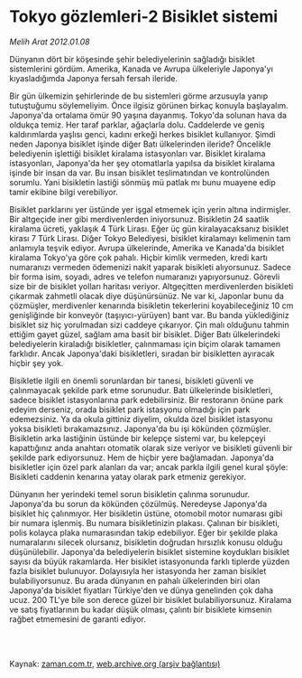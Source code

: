 # Tokyo gözlemleri-2 Bisiklet sistemi

*Melih Arat 2012.01.08*

<td class="columnist-detail">
<p>Dünyanın dört bir köşesinde şehir belediyelerinin sağladığı bisiklet sistemlerini gördüm. Amerika, Kanada ve Avrupa ülkeleriyle Japonya'yı kıyasladığımda Japonya fersah fersah ileride.</p>
<p>
<div id="haberMetinDiv">
<p>Bir gün ülkemizin şehirlerinde de bu sistemleri görme arzusuyla yanıp tutuştuğumu söylemeliyim. Önce ilgisiz görünen birkaç konuyla başlayalım. Japonya'da ortalama ömür 90 yaşına dayanmış. Tokyo'da solunan hava da oldukça temiz. Her taraf parklar, ağaçlarla dolu. Caddelerde ve geniş kaldırımlarda yaşlısı genci, kadını erkeği herkes bisiklet kullanıyor. Şimdi neden Japonya bisiklet işinde diğer Batı ülkelerinden ileride? Öncelikle belediyenin işlettiği bisiklet kiralama istasyonları var. Bisiklet kiralama istasyonları, Japonya'da her şey otomatlarla yapılsa da bisiklet kiralama işinde bir insan da var. Bu insan bisiklet teslimatından ve kontrolünden sorumlu. Yani bisikletin lastiği sönmüş mü patlak mı bunu muayene edip tamir ekibine bilgi verebiliyor.
<p>Bisiklet parklarını yer üstünde yer işgal etmemek için yerin altına indirmişler. Bir altgeçide iner gibi merdivenlerden iniyorsunuz. Bisikletin 24 saatlik kiralama ücreti, yaklaşık 4 Türk Lirası. Eğer üç gün kiralayacaksanız bisiklet kirası 7 Türk Lirası. Diğer Tokyo Belediyesi, bisiklet kiralamayı kelimenin tam anlamıyla teşvik ediyor. Avrupa ülkelerinde, Amerika ve Kanada'da bisiklet kiralama Tokyo'ya göre çok pahalı. Hiçbir kimlik vermeden, kredi kartı numaranızı vermeden ödemenizi nakit yaparak bisikleti alıyorsunuz. Sadece bir forma isim, soyadı, adres ve telefon numaranızı yapıyorsunuz. Görevli size bir de bisiklet yolları haritası veriyor. Altgeçitten merdivenlerden bisikleti çıkarmak zahmetli olacak diye düşünürsünüz. Ne var ki, Japonlar bunu da çözmüşler, merdivenler kenarında bisikletin tekerlerini koyabileceğiniz 10 cm genişliğinde bir konveyör (taşıyıcı-yürüyen) bant var. Bu banda yüklediğiniz bisiklet siz hiç yorulmadan sizi caddeye çıkarıyor. Çin malı olduğunu tahmin ettiğim gayet güzel, sağlam ama basit bir bisiklet. Diğer Batı ülkelerindeki belediyelerin kiraladığı bisikletler, çalınmaması için biçim olarak tamamen farklıdır. Ancak Japonya'daki bisikletleri, sıradan bir bisikletten ayıracak hiçbir şey yok.
<p>Bisikletle ilgili en önemli sorunlardan bir tanesi, bisikleti güvenli ve çalınmayacak şekilde park etme sorunudur. Batı ülkelerinde bisikletleri, sadece bisiklet istasyonlarına park edebilirsiniz. Bir restoranın önüne park edeyim derseniz, orada bisiklet park istasyonu olmadığı için park edemezsiniz. Ya da okula gittiniz diyelim, okulda özel bisiklet istasyonu yoksa bisikleti bırakamazsınız. Japonya'da bu işi kökünden çözmüşler. Bisikletin arka lastiğinin üstünde bir kelepçe sistemi var, bu kelepçeyi kapattığınız anda anahtarı otomatik olarak size veriyor ve bisikleti güvenli bir şekilde park ediyorsunuz. Hem de hiçbir yere bağlamadan. Japonya'da bisikletler için özel park alanları da var; ancak parkla ilgili genel kural şöyle: Bisikleti caddenin kenarına yatay olarak park etmeniz gerekiyor.
<p>Dünyanın her yerindeki temel sorun bisikletin çalınma sorunudur. Japonya'da bu sorun da kökünden çözülmüş. Neredeyse Japonya'da bisiklet hiç çalınmıyor. Her bisikletin üstüne, otomobil motor numarası gibi bir numara işlenmiş. Bu numara bisikletinizin plakası. Çalınan bir bisikleti, polis kolayca plaka numarasından takip edebiliyor. Eğer bir şekilde plaka numaralarını silecek olursanız, bisikletin doğrudan hırsızlık konusu olduğu düşünülebilir. Japonya'da belediyelerin bisiklet sistemine koydukları bisiklet sayısı da büyük rakamlarda. Her bisiklet istasyonunda farklı tiplerde yüzden fazla bisiklet bulunuyor. Dolayısıyla her istasyonda her zaman bisiklet bulabiliyorsunuz. Bu arada dünyanın en pahalı ülkelerinden biri olan Japonya'da bisiklet fiyatları Türkiye'den ve dünya genelinden çok daha ucuz. 200 TL'ye bile son derece güzel bir bisiklet bulabiliyorsunuz. Kiralama ve satış fiyatlarının bu kadar düşük olması, çalıntı bir bisiklete kimsenin rağbet etmemesini de garanti ediyor. </p></p></p></p></div>
</p>


<p><br>
		 </br></p></td>

Kaynak: [zaman.com.tr](http://zaman.com.tr/yazar.do?yazino=1225948), [web.archive.org (arşiv bağlantısı)](http://web.archive.org/web/20120203162803/http://www.zaman.com.tr:80/yazar.do?yazino=1225948)

